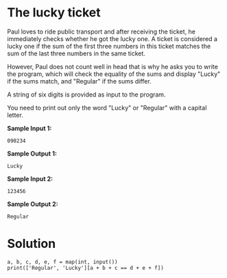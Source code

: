 # The lucky ticket

Paul loves to ride public transport and after receiving the ticket, he immediately checks whether he got the lucky one. A ticket is considered a lucky one if the sum of the first three numbers in this ticket matches the sum of the last three numbers in the same ticket.

However, Paul does not count well in head that is why he asks you to write the program, which will check the equality of the sums and display "Lucky" if the sums match, and "Regular" if the sums differ.

A string of six digits is provided as input to the program.

You need to print out only the word "Lucky" or "Regular" with a capital letter.

**Sample Input 1:**
```
090234
```
**Sample Output 1:**
```
Lucky
```
**Sample Input 2:**
```
123456
```
**Sample Output 2:**
```
Regular
```
# Solution
```
a, b, c, d, e, f = map(int, input())
print(['Regular', 'Lucky'][a + b + c == d + e + f])
```